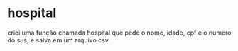 # hospital
criei uma função chamada hospital que pede o nome, idade, cpf e o numero do sus, e salva em um arquivo csv
